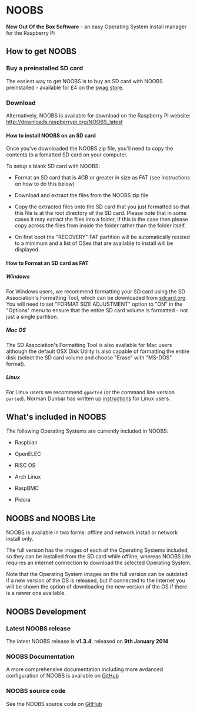 # NOOBS

**New Out Of the Box Software** - an easy Operating System install manager for the Raspberry Pi

## How to get NOOBS

### Buy a preinstalled SD card

The easiest way to get NOOBS is to buy an SD card with NOOBS preinstalled - available for £4 on the [swag store](http://swag.raspberrypi.org/collections/frontpage/products/noobs-8gb-sd-card).

### Download

Alternatively, NOOBS is available for download on the Raspberry Pi website: http://downloads.raspberrypi.org/NOOBS_latest

#### How to install NOOBS on an SD card

Once you've downloaded the NOOBS zip file, you'll need to copy the contents to a fomatted SD card on your computer.

To setup a blank SD card with NOOBS:

- Format an SD card that is 4GB or greater in size as FAT (see instructions on how to do this below)

- Download and extract the files from the NOOBS zip file

- Copy the extracted files onto the SD card that you just formatted so that this file is at the root directory of the SD card. Please note that in some cases it may extract the files into a folder, if this is the case then please copy across the files from inside the folder rather than the folder itself.

- On first boot the "RECOVERY" FAT partition will be automatically resized to a minimum and a list of OSes that are available to install will be displayed.

#### How to Format an SD card as FAT

##### Windows

For Windows users, we recommend formatting your SD card using the SD Association's Formatting Tool, which can be downloaded from [sdcard.org](https://www.sdcard.org/downloads/formatter_4/). You will need to set "FORMAT SIZE ADJUSTMENT" option to "ON" in the "Options" menu to ensure that the entire SD card volume is formatted - not just a single partition.

##### Mac OS

The SD Association's Formatting Tool is also available for Mac users although the default OSX Disk Utility is also capable of formatting the entire disk (select the SD card volume and choose "Erase" with "MS-DOS" format).

##### Linux

For Linux users we recommend ```gparted``` (or the command line version ```parted```). Norman Dunbar has written up [instructions](http://qdosmsq.dunbar-it.co.uk/blog/2013/06/noobs-for-raspberry-pi/) for Linux users.

## What's included in NOOBS

The following Operating Systems are currently included in NOOBS:

- Raspbian

- OpenELEC

- RISC OS

- Arch Linux

- RaspBMC

- Pidora

## NOOBS and NOOBS Lite

NOOBS is available in two forms: offline and network install or network install only.

The full version has the images of each of the Operating Systems included, so they can be installed from the SD card while offline, whereas NOOBS Lite requires an internet connection to download the selected Operating System.

Note that the Operating System images on the full version can be outdated if a new version of the OS is released, but if connected to the internet you will be shown the option of downloading the new version of the OS if there is a newer one available.

## NOOBS Development

### Latest NOOBS release

The latest NOOBS release is **v1.3.4**, released on **9th January 2014**

### NOOBS Documentation

A more comprehensive documentation including more avdanced configuration of NOOBS is available on [GitHub](https://github.com/raspberrypi/noobs/README.md)

### NOOBS source code

See the NOOBS source code on [GitHub](https://github.com/raspberrypi/noobs)